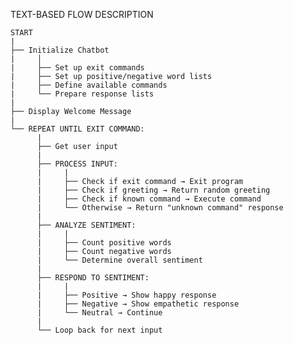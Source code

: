 TEXT-BASED FLOW DESCRIPTION

    START
    |
    ├── Initialize Chatbot
    |     │
    |     ├── Set up exit commands
    |     ├── Set up positive/negative word lists
    |     ├── Define available commands
    |     └── Prepare response lists
    |
    ├── Display Welcome Message
    |
    └── REPEAT UNTIL EXIT COMMAND:
          |
          ├── Get user input
          |
          ├── PROCESS INPUT:
          |     |
          |     ├── Check if exit command → Exit program
          |     ├── Check if greeting → Return random greeting
          |     ├── Check if known command → Execute command
          |     └── Otherwise → Return "unknown command" response
          |
          ├── ANALYZE SENTIMENT:
          |     |
          |     ├── Count positive words
          |     ├── Count negative words
          |     └── Determine overall sentiment
          |
          ├── RESPOND TO SENTIMENT:
          |     |
          |     ├── Positive → Show happy response
          |     ├── Negative → Show empathetic response
          |     └── Neutral → Continue
          |
          └── Loop back for next input

